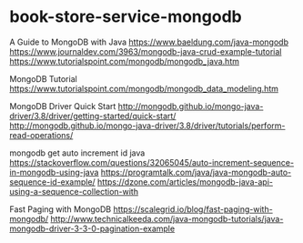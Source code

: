 # book-store-service-mongodb


A Guide to MongoDB with Java
https://www.baeldung.com/java-mongodb
https://www.journaldev.com/3963/mongodb-java-crud-example-tutorial
https://www.tutorialspoint.com/mongodb/mongodb_java.htm

MongoDB Tutorial
https://www.tutorialspoint.com/mongodb/mongodb_data_modeling.htm

MongoDB Driver Quick Start
http://mongodb.github.io/mongo-java-driver/3.8/driver/getting-started/quick-start/
http://mongodb.github.io/mongo-java-driver/3.8/driver/tutorials/perform-read-operations/

mongodb get auto increment id java
https://stackoverflow.com/questions/32065045/auto-increment-sequence-in-mongodb-using-java
https://programtalk.com/java/java-mongodb-auto-sequence-id-example/
https://dzone.com/articles/mongodb-java-api-using-a-sequence-collection-with


Fast Paging with MongoDB
https://scalegrid.io/blog/fast-paging-with-mongodb/
http://www.technicalkeeda.com/java-mongodb-tutorials/java-mongodb-driver-3-3-0-pagination-example



